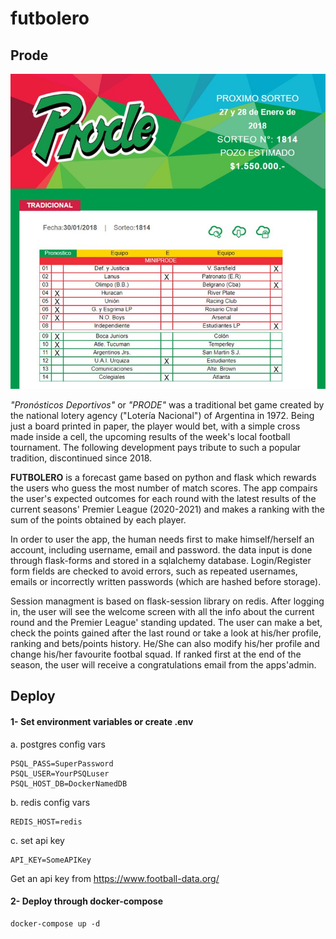 # futbolero

## Prode

![](https://raw.githubusercontent.com/guidomitolo/futbolero_prode/master/Boleta_Prode.jpg)


_"Pronósticos Deportivos"_ or _"PRODE"_ was a traditional bet game created by the national lotery agency ("Lotería Nacional") of Argentina in 1972. Being just a board printed in paper, the player would bet, with a simple cross made inside a cell, the upcoming results of the week's local football tournament. The following development pays tribute to such a popular tradition, discontinued since 2018.

**FUTBOLERO** is a forecast game based on python and flask which rewards the users who guess the most number of match scores. The app compairs the user's expected outcomes for each round with the latest results of the current seasons' Premier League (2020-2021) and makes a ranking with the sum of the points obtained by each player.

In order to user the app, the human needs first to make himself/herself an account, including username, email and password. the data input is done through flask-forms and stored in a sqlalchemy database. Login/Register form fields are checked to avoid errors, such as repeated usernames, emails or incorrectly written passwords (which are hashed before storage).

Session managment is based on flask-session library on redis. After logging in, the user will see the welcome screen with all the info about the current round and the Premier League' standing updated. The user can make a bet, check the points gained after the last round or take a look at his/her profile, ranking and bets/points history. He/She can also modify his/her profile and change his/her favourite footbal squad. If ranked first at the end of the season, the user will receive a congratulations email from the apps'admin.

## Deploy

#### 1- Set environment variables or create .env

a. postgres config vars

```
PSQL_PASS=SuperPassword
PSQL_USER=YourPSQLuser
PSQL_HOST_DB=DockerNamedDB
```

b. redis config vars

```
REDIS_HOST=redis
```

c. set api key

```
API_KEY=SomeAPIKey
```
Get an api key from https://www.football-data.org/

#### 2- Deploy through docker-compose

```
docker-compose up -d
```
